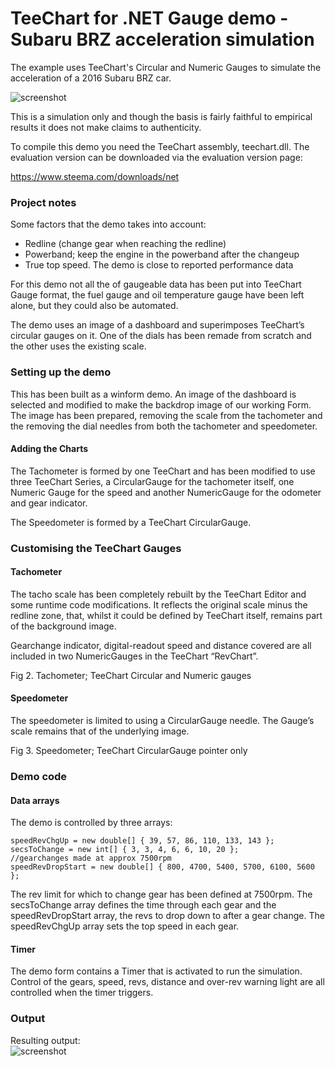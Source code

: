 # TeeChart for .NET Gauge demo - Subaru BRZ acceleration simulation

The example uses TeeChart's Circular and Numeric Gauges to simulate the acceleration of a 2016 Subaru BRZ car.

![screenshot](https://github.com/Steema/TeeChart-for-.NET-CSharp-WinForms-samples/blob/master/CarDashGauges/images/teechart_net_subaru_brz.png "TeeChart for NET Gauges")

This is a simulation only and though the basis is fairly faithful to empirical results it does not make claims to authenticity.

To compile this demo you need the TeeChart assembly, teechart.dll. The evaluation version can be downloaded via the evaluation version page:

https://www.steema.com/downloads/net 


### Project notes

Some factors that the demo takes into account:
-	Redline (change gear when reaching the redline)
-	Powerband; keep the engine in the powerband after the changeup
-	True top speed. The demo is close to reported performance data

For this demo not all the of gaugeable data has been put into TeeChart Gauge format, the fuel gauge and oil temperature gauge have been left alone, but they could also be automated.

The demo uses an image of a dashboard and superimposes TeeChart’s circular gauges on it. One of the dials has been remade from scratch and the other uses the existing scale.

### Setting up the demo

This has been built as a winform demo.
An image of the dashboard is selected and modified to make the backdrop image of our working Form. The image has been prepared, removing the scale from the tachometer and the removing the dial needles from both the tachometer and speedometer.

#### Adding the Charts

The Tachometer is formed by one TeeChart and has been modified to use three TeeChart Series, a CircularGauge for the tachometer itself, one Numeric Gauge for the speed and another NumericGauge for the odometer and gear indicator.

The Speedometer is formed by a TeeChart CircularGauge.

### Customising the TeeChart Gauges

#### Tachometer
The tacho scale has been completely rebuilt by the TeeChart Editor and some runtime code modifications. It reflects the original scale minus the redline zone, that, whilst it could be defined by TeeChart itself, remains part of the background image.

Gearchange indicator, digital-readout speed and distance covered are all included in two NumericGauges in the TeeChart  “RevChart”.
 
Fig 2. Tachometer; TeeChart Circular and Numeric gauges

#### Speedometer

The speedometer is limited to using a CircularGauge needle. The Gauge’s scale remains that of the underlying image.

Fig 3. Speedometer; TeeChart CircularGauge pointer only


### Demo code

#### Data arrays
The demo is controlled by three arrays:
```net
speedRevChgUp = new double[] { 39, 57, 86, 110, 133, 143 };
secsToChange = new int[] { 3, 3, 4, 6, 6, 10, 20 };
//gearchanges made at approx 7500rpm
speedRevDropStart = new double[] { 800, 4700, 5400, 5700, 6100, 5600 };
```
The rev limit for which to change gear has been defined at 7500rpm. The secsToChange array defines the time through each gear and the speedRevDropStart array, the revs to drop down to after a gear change. The speedRevChgUp array sets the top speed in each gear.

#### Timer
The demo form contains a Timer that is activated to run the simulation.
Control of the gears, speed, revs, distance and over-rev warning light are all controlled when the timer triggers.

### Output
Resulting output:<br>
![screenshot](https://github.com/Steema/TeeChart-for-.NET-CSharp-WinForms-samples/blob/master/CarDashGauges/images/SubaruBRZanim.gif "TeeChart for NET Gauges, https://www.steema.com/product/net")




